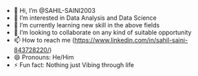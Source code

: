 - 👋 Hi, I’m @SAHIL-SAINI2003
- 👀 I’m interested in Data Analysis and Data Science
- 🌱 I’m currently learning new skill in the above fields
- 💞️ I’m looking to collaborate on any kind of suitable opportunity 
- 📫 How to reach me (https://www.linkedin.com/in/sahil-saini-843728220/)
- 😄 Pronouns: He/Him 
- ⚡ Fun fact: Nothing just Vibing through life  


<!---
SAHIL-SAINI2003/SAHIL-SAINI2003 is a ✨ special ✨ repository in which  I Initiated and completed a powerful project for Atliq hotel chain, aiming at providing competent findings needed for effective decision-making." Highlights of the process were the careful import of data from CSV files, advanced data exploration, meticulous data cleaning, and indispensable data processing. By using analytics tools , some of the actionable insights generated included revenue generation trends in the market which all pointed to some of the most crucial facets of the business. A data-driven approach to shape the information into a strong asset for the planning and business growth.
--->
